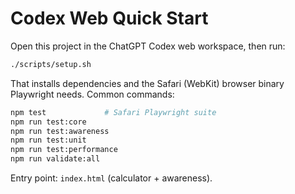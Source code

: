 # Codex Web Quick Start

Open this project in the ChatGPT Codex web workspace, then run:

```bash
./scripts/setup.sh
```

That installs dependencies and the Safari (WebKit) browser binary Playwright needs. Common commands:

```bash
npm test             # Safari Playwright suite
npm run test:core
npm run test:awareness
npm run test:unit
npm run test:performance
npm run validate:all
```

Entry point: `index.html` (calculator + awareness).
